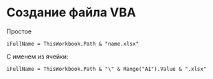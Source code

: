 # Создание файла VBA

Простое

```vba
iFullName = ThisWorkbook.Path & "name.xlsx"
```
С именем из ячейки:

```vba
iFullName = ThisWorkbook.Path & "\" & Range("A1").Value & ".xlsx"
```